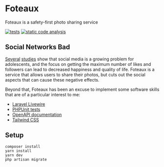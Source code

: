 # Foteaux

Foteaux is a safety-first photo sharing service

[![tests](https://github.com/amsoell/foteaux/actions/workflows/tests.yml/badge.svg)](https://github.com/amsoell/foteaux/actions/workflows/tests.yml)
[![static code analysis](https://github.com/amsoell/foteaux/actions/workflows/analysis.yml/badge.svg)](https://github.com/amsoell/foteaux/actions/workflows/analysis.yml)

## Social Networks Bad

[Several](https://www.researchgate.net/publication/344195460_Getting_Fewer_Likes_Than_Others_on_Social_Media_Elicits_Emotional_Distress_Among_Victimized_Adolescents) [studies](https://journals.sagepub.com/doi/abs/10.1177/0956797616645673) show that social media is a growing problem for adolescents, and the focus on getting the maximum number of likes and followers can lead to decreased happiness and quality of life. Foteaux is a service that allows users to share their photos, but cuts out the social aspects that can cause these negative effects.

Beyond that, Foteaux has been an excuse to implement some software skills that are of a particular interest to me:

+ [Laravel Livewire](https://laravel-livewire.com)
+ [PHPUnit tests](https://phpunit.de)
+ [OpenAPI documentation](https://swagger.io/resources/open-api/)
+ [Tailwind CSS](https://tailwindcss.com)

## Setup

```
composer install
yarn install
yarn dev
php artisan migrate
```
